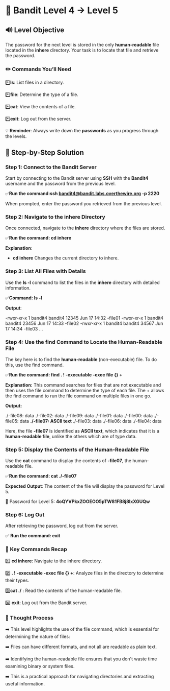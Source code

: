 # 🎲 Bandit Level 4 → Level 5




## 🔊 Level Objective

The password for the next level is stored in the only **human-readable** file located in the **inhere** directory. Your task is to locate that file and retrieve the password.



### ✏️ Commands You’ll Need


:asterisk:**ls**: List files in a directory.

:asterisk:**file**: Determine the type of a file.

:asterisk:**cat**: View the contents of a file.

:asterisk:**exit**: Log out from the server.




💡 **Reminder**: Always write down the **passwords** as you progress through the levels.





## 📃 Step-by-Step Solution


### Step 1: Connect to the Bandit Server


Start by connecting to the Bandit server using **SSH** with the **Bandit4** username and the password from the previous level.

:white_check_mark:**Run the command:ssh bandit4@bandit.labs.overthewire.org -p 2220**

When prompted, enter the password you retrieved from the previous level.



### Step 2: Navigate to the inhere Directory


Once connected, navigate to the **inhere** directory where the files are stored.

:white_check_mark:**Run the command: cd inhere**

**Explanation**: 

- **cd inhere** Changes the current directory to inhere.



### Step 3: List All Files with Details

Use the **ls -l** command to list the files in the **inhere** directory with detailed information.

:white_check_mark:**Command: ls -l**

**Output**:

-rwxr-xr-x 1 bandit4 bandit4 12345 Jun 17 14:32 -file01 -rwxr-xr-x 1 bandit4 bandit4 23456 Jun 17 14:33 -file02 -rwxr-xr-x 1 bandit4 bandit4 34567 Jun 17 14:34 -file03 ...



### Step 4: Use the find Command to Locate the Human-Readable File

The key here is to find the **human-readable** (non-executable) file. To do this, use the find command.

:white_check_mark:**Run the command: find . ! -executable -exec file {} +**


**Explanation:** This command searches for files that are not executable and then uses the file command to determine the type of each file. The + allows the find command to run the file command on multiple files in one go.


**Output:**

./-file08: data ./-file02: data ./-file09: data ./-file01: data ./-file00: data ./-file05: data **./-file07: ASCII text** ./-file03: data ./-file06: data ./-file04: data


Here, the file **-file07** is identified as **ASCII text**, which indicates that it is a **human-readable file**, unlike the others which are of type data.



### Step 5: Display the Contents of the Human-Readable File

Use the **cat** command to display the contents of **-file07**, the human-readable file.

:white_check_mark:**Run the command: cat ./-file07**

**Expected Output**: The content of the file will display the password for Level 5.


🔑 Password for Level 5: **4oQYVPkxZOOEOO5pTW81FB8j8lxXGUQw** 



### Step 6: Log Out

After retrieving the password, log out from the server.

:white_check_mark: **Run the command: exit**




### :round_pushpin: Key Commands Recap



:one: **cd inhere**: Navigate to the inhere directory.

:two: **. ! -executable -exec file {} +**: Analyze files in the directory to determine their types.

:three:**cat ./** : Read the contents of the human-readable file.

:four: **exit**: Log out from the Bandit server.





### 🔎 Thought Process

:arrow_right: This level highlights the use of the file command, which is essential for determining the nature of files:

:arrow_right: Files can have different formats, and not all are readable as plain text.

:arrow_right: Identifying the human-readable file ensures that you don't waste time examining binary or system files.

:arrow_right: This is a practical approach for navigating directories and extracting useful information.